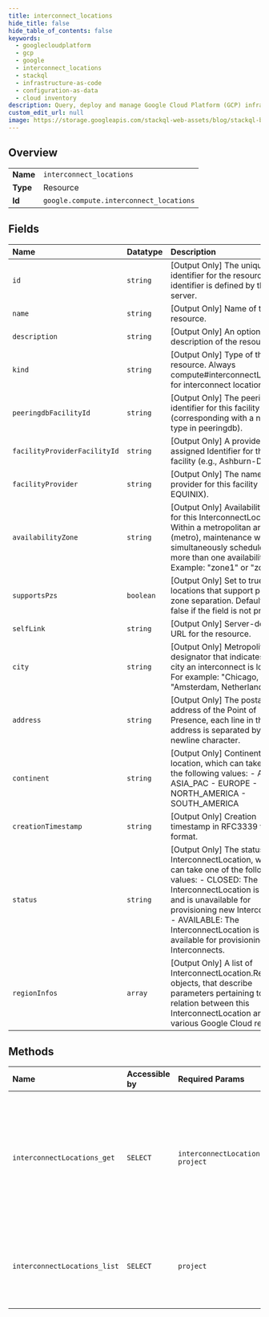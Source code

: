 ```yaml
---
title: interconnect_locations
hide_title: false
hide_table_of_contents: false
keywords:
  - googlecloudplatform
  - gcp
  - google
  - interconnect_locations
  - stackql
  - infrastructure-as-code
  - configuration-as-data
  - cloud inventory
description: Query, deploy and manage Google Cloud Platform (GCP) infrastructure and resources using SQL
custom_edit_url: null
image: https://storage.googleapis.com/stackql-web-assets/blog/stackql-blog-post-featured-image.png
---
```

  
    

## Overview
<table><tbody>
<tr><td><b>Name</b></td><td><code>interconnect_locations</code></td></tr>
<tr><td><b>Type</b></td><td>Resource</td></tr>
<tr><td><b>Id</b></td><td><code>google.compute.interconnect_locations</code></td></tr>
</tbody></table>

## Fields
| Name | Datatype | Description |
|:-----|:---------|:------------|
| `id` | `string` | [Output Only] The unique identifier for the resource. This identifier is defined by the server. |
| `name` | `string` | [Output Only] Name of the resource. |
| `description` | `string` | [Output Only] An optional description of the resource. |
| `kind` | `string` | [Output Only] Type of the resource. Always compute#interconnectLocation for interconnect locations. |
| `peeringdbFacilityId` | `string` | [Output Only] The peeringdb identifier for this facility (corresponding with a netfac type in peeringdb). |
| `facilityProviderFacilityId` | `string` | [Output Only] A provider-assigned Identifier for this facility (e.g., Ashburn-DC1). |
| `facilityProvider` | `string` | [Output Only] The name of the provider for this facility (e.g., EQUINIX). |
| `availabilityZone` | `string` | [Output Only] Availability zone for this InterconnectLocation. Within a metropolitan area (metro), maintenance will not be simultaneously scheduled in more than one availability zone. Example: "zone1" or "zone2". |
| `supportsPzs` | `boolean` | [Output Only] Set to true for locations that support physical zone separation. Defaults to false if the field is not present. |
| `selfLink` | `string` | [Output Only] Server-defined URL for the resource. |
| `city` | `string` | [Output Only] Metropolitan area designator that indicates which city an interconnect is located. For example: "Chicago, IL", "Amsterdam, Netherlands". |
| `address` | `string` | [Output Only] The postal address of the Point of Presence, each line in the address is separated by a newline character. |
| `continent` | `string` | [Output Only] Continent for this location, which can take one of the following values: - AFRICA - ASIA_PAC - EUROPE - NORTH_AMERICA - SOUTH_AMERICA  |
| `creationTimestamp` | `string` | [Output Only] Creation timestamp in RFC3339 text format. |
| `status` | `string` | [Output Only] The status of this InterconnectLocation, which can take one of the following values: - CLOSED: The InterconnectLocation is closed and is unavailable for provisioning new Interconnects. - AVAILABLE: The InterconnectLocation is available for provisioning new Interconnects.  |
| `regionInfos` | `array` | [Output Only] A list of InterconnectLocation.RegionInfo objects, that describe parameters pertaining to the relation between this InterconnectLocation and various Google Cloud regions. |
## Methods
| Name | Accessible by | Required Params | Description |
|:-----|:--------------|:----------------|:------------|
| `interconnectLocations_get` | `SELECT` | `interconnectLocation, project` | Returns the details for the specified interconnect location. Gets a list of available interconnect locations by making a list() request. |
| `interconnectLocations_list` | `SELECT` | `project` | Retrieves the list of interconnect locations available to the specified project. |
